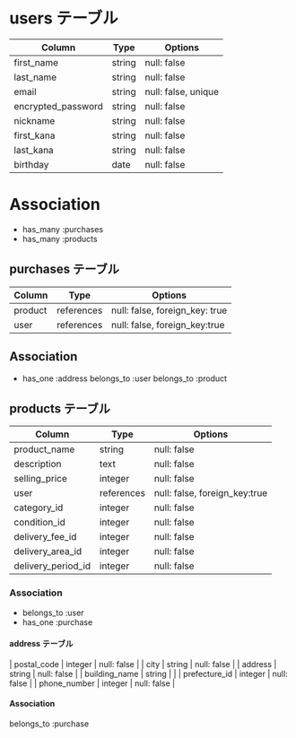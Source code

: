 # users テーブル

| Column    | Type   | Options     |
| --------  | ------ | ----------- |
| first_name| string | null: false |
| last_name | string | null: false |
| email     | string | null: false, unique |
| encrypted_password  | string | null: false |
| nickname  | string | null: false |
| first_kana | string | null: false |
| last_kana | string | null: false |
| birthday  | date   | null: false |

# Association

- has_many :purchases
- has_many :products


## purchases テーブル

| Column        | Type          | Options     |
| ------        | ------        | ----------- |
| product       | references    | null: false, foreign_key: true |
| user          | references    | null: false, foreign_key:true |

## Association

- has_one :address
  belongs_to :user
  belongs_to :product



## products テーブル

| Column        | Type       | Options                        |
| ------        | ---------- | ------------------------------ |
| product_name  | string     | null: false                    |
| description   | text       | null: false                    |
| selling_price | integer     | null: false                    |
| user          | references | null: false, foreign_key:true  |
| category_id      | integer    | null: false                    |
| condition_id     | integer    | null: false                    |
| delivery_fee_id  | integer    | null: false                    |
| delivery_area_id | integer    | null: false                    |
| delivery_period_id| integer   | null: false                    |

### Association

- belongs_to :user
- has_one :purchase


#### address テーブル

| postal_code   | integer       | null: false |
| city          | string        | null: false |
| address       | string        | null: false |
| building_name | string        |             |
| prefecture_id | integer       | null: false |
| phone_number  | integer       | null: false |

#### Association

belongs_to :purchase